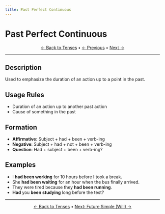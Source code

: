 ```yaml
---
title: Past Perfect Continuous
---
```


# Past Perfect Continuous



<div align="center" markdown="1">

[← Back to Tenses](./README.html) • [← Previous](07-past-perfect.md) • [Next →](09-future-simple-will.md)

</div>

---

## Description
Used to emphasize the duration of an action up to a point in the past.

## Usage Rules
- Duration of an action up to another past action
- Cause of something in the past

## Formation
- **Affirmative**: Subject + had + been + verb-ing
- **Negative**: Subject + had + not + been + verb-ing
- **Question**: Had + subject + been + verb-ing?

## Examples
- I **had been working** for 10 hours before I took a break.
- She **had been waiting** for an hour when the bus finally arrived.
- They were tired because they **had been running**.
- **Had** you **been studying** long before the test?

---

<div align="center" markdown="1">

[← Back to Tenses](./README.html) • [Next: Future Simple (Will) →](09-future-simple-will.md)

</div>
